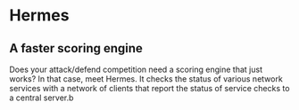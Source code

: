 # Hermes
## A faster scoring engine

Does your attack/defend competition need a scoring engine that just works? In that case, meet Hermes. It checks the status of various network services with a network of clients that report the status of service checks to a central server.b

